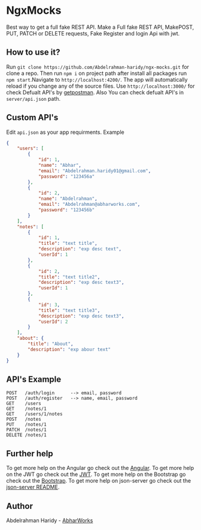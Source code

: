 # NgxMocks

Best way to get a full fake REST API.
Make a Full fake REST API, MakePOST, PUT, PATCH or DELETE requests, Fake Register and login Api with jwt.

## How to use it?

Run `git clone https://github.com/Abdelrahman-haridy/ngx-mocks.git` for clone a repo. Then run `npm i` on project path after install all packages run `npm start`.Navigate to `http://localhost:4200/`. The app will automatically reload if you change any of the source files.
Use `http://localhost:3000/` for check Defualt API's by [getpostman](https://www.getpostman.com/). Also You can check defualt API's in `server/api.json` path.


## Custom API's

Edit `api.json` as your app requirments. Example
```json
{
    "users": [
        {
            "id": 1,
            "name": "Abhar",
            "email": "Abdelrahman.haridy01@gmail.com",
            "password": "123456a"
        },
        {
            "id": 2,
            "name": "Abdelrahman",
            "email": "Abdelrahman@abharworks.com",
            "password": "123456b"
        }
    ],
    "notes": [
        {
            "id": 1,
            "title": "text title",
            "description": "exp desc text",
            "userId": 1
        },
        {
            "id": 2,
            "title": "text title2",
            "description": "exp desc text3",
            "userId": 1
        },
        {
            "id": 3,
            "title": "text title3",
            "description": "exp desc text3",
            "userId": 2
        }
    ],
    "about": {
        "title": "About",
        "description": "exp abour text"
    }
}
```

## API's Example

```
POST   /auth/login      --> email, password
POST   /auth/register   --> name, email, password
GET    /users
GET    /notes/1
GET    /users/1/notes
POST   /notes
PUT    /notes/1
PATCH  /notes/1
DELETE /notes/1
```

## Further help

To get more help on the Angular go check out the [Angular](https://angular.io/).
To get more help on the JWT go check out the [JWT](https://jwt.io/).
To get more help on the Bootstrap go check out the [Bootstrap](https://getbootstrap.com/).
To get more help on json-server go check out the [json-server README](https://github.com/typicode/json-server/blob/master/README.md).

## Author

Abdelrahman Haridy - [AbharWorks](http://abharworks.com/)

